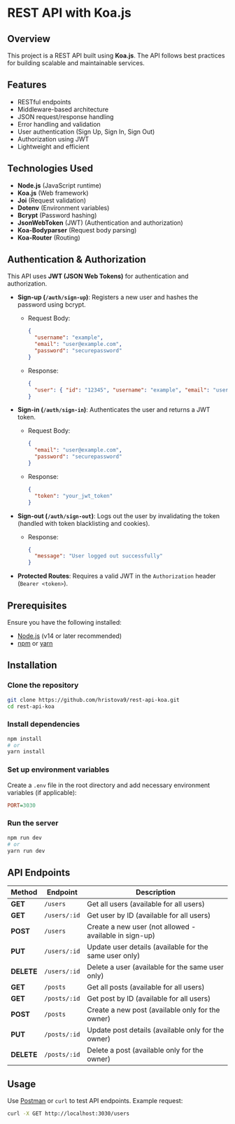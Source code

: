 # REST API with Koa.js

## Overview
This project is a REST API built using **Koa.js**. The API follows best practices for building scalable and maintainable services.

## Features
- RESTful endpoints
- Middleware-based architecture
- JSON request/response handling
- Error handling and validation
- User authentication (Sign Up, Sign In, Sign Out)
- Authorization using JWT
- Lightweight and efficient

## Technologies Used
- **Node.js** (JavaScript runtime)
- **Koa.js** (Web framework)
- **Joi** (Request validation)
- **Dotenv** (Environment variables)
- **Bcrypt** (Password hashing)
- **JsonWebToken** (JWT) (Authentication and authorization)
- **Koa-Bodyparser** (Request body parsing)
- **Koa-Router** (Routing)

## Authentication & Authorization

This API uses **JWT (JSON Web Tokens)** for authentication and authorization.

- **Sign-up (`/auth/sign-up`)**: Registers a new user and hashes the password using bcrypt.
  - Request Body:
    ```json
    {
      "username": "example",
      "email": "user@example.com",
      "password": "securepassword"
    }
    ```
  - Response:
    ```json
    {
      "user": { "id": "12345", "username": "example", "email": "user@example.com" }
    }
    ```

- **Sign-in (`/auth/sign-in`)**: Authenticates the user and returns a JWT token.
  - Request Body:
    ```json
    {
      "email": "user@example.com",
      "password": "securepassword"
    }
    ```
  - Response:
    ```json
    {
      "token": "your_jwt_token"
    }
    ```

- **Sign-out (`/auth/sign-out`)**: Logs out the user by invalidating the token (handled with token blacklisting and cookies).
  - Response:
    ```json
    {
      "message": "User logged out successfully"
    }
    ```

- **Protected Routes**: Requires a valid JWT in the `Authorization` header (`Bearer <token>`).

## Prerequisites
Ensure you have the following installed:
- [Node.js](https://nodejs.org/) (v14 or later recommended)
- [npm](https://www.npmjs.com/) or [yarn](https://yarnpkg.com/)

## Installation
### Clone the repository
```sh
git clone https://github.com/hristova9/rest-api-koa.git
cd rest-api-koa
```

### Install dependencies
```sh
npm install
# or
yarn install
```

### Set up environment variables
Create a `.env` file in the root directory and add necessary environment variables (if applicable):
```ini
PORT=3030
```

### Run the server
```sh
npm run dev
# or
yarn run dev
```

## API Endpoints
| Method | Endpoint | Description |
|--------|---------|-------------|
| **GET** | `/users` | Get all users (available for all users) |
| **GET** | `/users/:id` | Get user by ID (available for all users) |
| **POST** | `/users` | Create a new user (not allowed - available in sign-up) |
| **PUT** | `/users/:id` | Update user details (available for the same user only)|
| **DELETE** | `/users/:id` | Delete a user (available for the same user only)|
| **GET** | `/posts` | Get all posts (available for all users)|
| **GET** | `/posts/:id` | Get post by ID (available for all users)|
| **POST** | `/posts` | Create a new post (available only for the owner)|
| **PUT** | `/posts/:id` | Update post details (available only for the owner)|
| **DELETE** | `/posts/:id` | Delete a post (available only for the owner)|

## Usage
Use [Postman](https://www.postman.com/) or `curl` to test API endpoints.
Example request:
```sh
curl -X GET http://localhost:3030/users
```